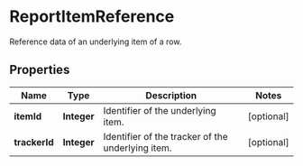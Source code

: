 

# ReportItemReference

Reference data of an underlying item of a row.

## Properties

Name | Type | Description | Notes
------------ | ------------- | ------------- | -------------
**itemId** | **Integer** | Identifier of the underlying item. |  [optional]
**trackerId** | **Integer** | Identifier of the tracker of the underlying item. |  [optional]



